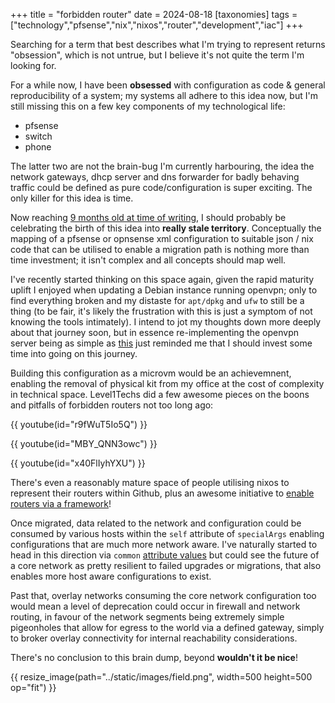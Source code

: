 +++
title = "forbidden router"
date = 2024-08-18
[taxonomies]
tags = ["technology","pfsense","nix","nixos","router","development","iac"]
+++

Searching for a term that best describes what I'm trying to represent returns "obsession",
which is not untrue, but I believe it's not quite the term I'm looking for.

For a while now, I have been **obsessed** with configuration as code & general reproducibility of a system; my
systems all adhere to this idea now, but I'm still missing this on a few key components of my
technological life:

- pfsense
- switch
- phone

The latter two are not the brain-bug I'm currently harbouring, the idea the network gateways, dhcp server and dns forwarder
for badly behaving traffic could be defined as pure code/configuration is super exciting. The only killer for this
idea is time.

Now reaching [9 months old at time of writing](https://github.com/JayRovacsek/pf-to-nixos/commit/985f66f47a93370024e6634a53b7724112ae2e94),
I should probably be celebrating the birth of this idea into **really stale territory**. Conceptually the mapping of a pfsense or
opnsense xml configuration to suitable json / nix code that can be utilised to enable a migration path is nothing more than
time investment; it isn't complex and all concepts should map well.

I've recently started thinking on this space again, given the rapid maturity uplift I enjoyed when updating a
Debian instance running openvpn; only to find everything broken and my distaste for `apt/dpkg` and `ufw`
to still be a thing (to be fair, it's likely the frustration with this is just a symptom of not knowing the tools
intimately). I intend to jot my thoughts down more deeply about that journey soon, but in essence re-implementing the
openvpn server being as simple as [this](https://github.com/JayRovacsek/nix-config/commit/119e24de7b00ae3a2654dd5e092c448a9db45e0c#diff-591c1919a2576b637902831b0c560309c4815fbd34deb2acfe8798f97301d0db)
just reminded me that I should invest some time into going on this journey.

Building this configuration as a microvm would be an achievemnent, enabling the removal of physical kit from my
office at the cost of complexity in technical space. Level1Techs did a few awesome pieces on the boons
and pitfalls of forbidden routers not too long ago:

{{ youtube(id="r9fWuT5Io5Q") }}

{{ youtube(id="MBY_QNN3owc") }}

{{ youtube(id="x40FlIyhYXU") }}

There's even a reasonably mature space of people utilising nixos to represent their routers within Github,
plus an awesome initiative to [enable routers via a framework](https://github.com/chayleaf/nixos-router)!

Once migrated, data related to the network and configuration could be consumed by various hosts within the `self`
attribute of `specialArgs` enabling configurations that are much more network aware. I've naturally started to head
in this direction via `common` [attribute values](https://github.com/JayRovacsek/nix-config/blob/6392de32ed3764010579c58bda08d0befaaf23b3/common/config.nix)
but could see the future of a core network as pretty resilient to failed upgrades or migrations, that also enables more host
aware configurations to exist.

Past that, overlay networks consuming the core network configuration too would mean a level of deprecation could occur in
firewall and network routing, in favour of the network segments being extremely simple pigeonholes that allow for egress to the world
via a defined gateway, simply to broker overlay connectivity for internal reachability considerations.

There's no conclusion to this brain dump, beyond **wouldn't it be nice**!

{{ resize_image(path="../static/images/field.png", width=500 height=500 op="fit") }}
